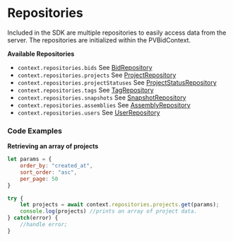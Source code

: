 # Repositories
Included in the SDK are multiple repositories to easily access data from the server. The repositories are initialized within the PVBidContext.

**Available Repositories**
* `context.repositories.bids` See [BidRepository] 
* `context.repositories.projects` See [ProjectRepository]
* `context.repositories.projectStatuses` See [ProjectStatusRepository]
* `context.repositories.tags` See [TagRepository]
* `context.repositories.snapshots` See [SnapshotRepository]
* `context.repositories.assemblies` See [AssemblyRepository]
* `context.repositories.users` See [UserRepository]

### Code Examples

**Retrieving an array of projects**
```javascript
let params = {
    order_by: "created_at",
    sort_order: "asc",
    per_page: 50 
}

try {
    let projects = await context.repositories.projects.get(params);
    console.log(projects) //prints an array of project data.
} catch(error) {
    //handle error;
}
```
    

[BidRepository]: ../class/src/repositories/BidRepository.js~BidRepository.html
[ProjectRepository]: ../class/src/repositories/ProjectRepository.js~ProjectRepository.html
[ProjectStatusRepository]: ../class/src/repositories/ProjectStatusRepository.js~ProjectStatusRepository.html
[TagRepository]: ../class/src/repositories/TagRepository.js~TagRepository.html
[SnapshotRepository]: ../class/src/repositories/SnapshotRepository.js~SnapshotRepository.html
[AssemblyRepository]: ../class/src/repositories/AssemblyRepository.js~AssemblyRepository.html
[UserRepository]: ../class/src/repositories/UserRepository.js~UserRepository.html